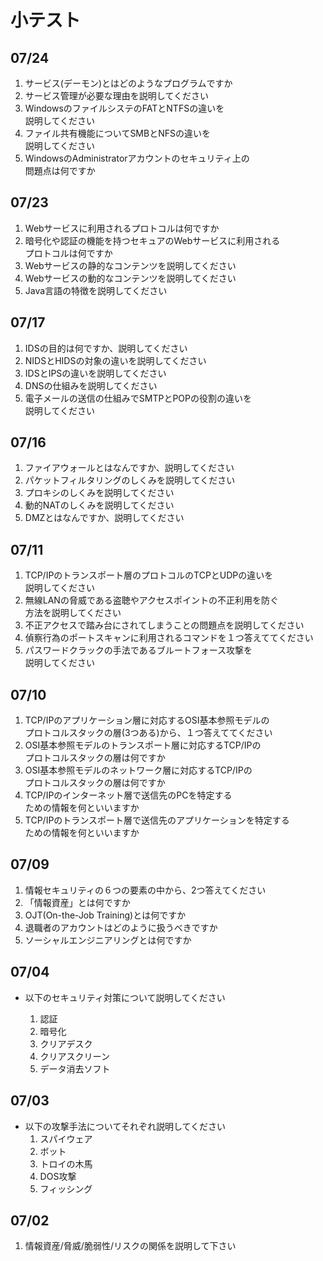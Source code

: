 # 小テスト


## 07/24
1. サービス(デーモン)とはどのようなプログラムですか
1. サービス管理が必要な理由を説明してください
1. WindowsのファイルシステのFATとNTFSの違いを  
説明してください
1. ファイル共有機能についてSMBとNFSの違いを  
説明してください
1. WindowsのAdministratorアカウントのセキュリティ上の  
問題点は何ですか

## 07/23
1. Webサービスに利用されるプロトコルは何ですか
1. 暗号化や認証の機能を持つセキュアのWebサービスに利用される  
プロトコルは何ですか
1. Webサービスの静的なコンテンツを説明してください
1. Webサービスの動的なコンテンツを説明してください
1. Java言語の特徴を説明してください

## 07/17
1. IDSの目的は何ですか、説明してください
1. NIDSとHIDSの対象の違いを説明してください
1. IDSとIPSの違いを説明してください
1. DNSの仕組みを説明してください
1. 電子メールの送信の仕組みでSMTPとPOPの役割の違いを  
説明してください

## 07/16
1. ファイアウォールとはなんですか、説明してください
1. パケットフィルタリングのしくみを説明してください
1. プロキシのしくみを説明してください
1. 動的NATのしくみを説明してください
1. DMZとはなんですか、説明してください

## 07/11
1. TCP/IPのトランスポート層のプロトコルのTCPとUDPの違いを  
説明してください
1. 無線LANの脅威である盗聴やアクセスポイントの不正利用を防ぐ  
方法を説明してください
1. 不正アクセスで踏み台にされてしまうことの問題点を説明してください
1. 偵察行為のポートスキャンに利用されるコマンドを１つ答えててください
1. パスワードクラックの手法であるブルートフォース攻撃を  
説明してください

## 07/10

1. TCP/IPのアプリケーション層に対応するOSI基本参照モデルの  
プロトコルスタックの層(3つある)から、１つ答えててください
1. OSI基本参照モデルのトランスポート層に対応するTCP/IPの  
プロトコルスタックの層は何ですか
1. OSI基本参照モデルのネットワーク層に対応するTCP/IPの  
プロトコルスタックの層は何ですか
1. TCP/IPのインターネット層で送信先のPCを特定する  
ための情報を何といいますか
1. TCP/IPのトランスポート層で送信先のアプリケーションを特定する  
ための情報を何といいますか

## 07/09

1. 情報セキュリティの６つの要素の中から、2つ答えてください
1. 「情報資産」とは何ですか
1. OJT(On-the-Job Training)とは何ですか
1. 退職者のアカウントはどのように扱うべきですか
1. ソーシャルエンジニアリングとは何ですか


## 07/04

- 以下のセキュリティ対策について説明してください

	1. 認証
	1. 暗号化
	1. クリアデスク
	1. クリアスクリーン
	1. データ消去ソフト

## 07/03

- 以下の攻撃手法についてそれぞれ説明してください
	1. スパイウェア
	1. ボット
	1. トロイの木馬
	1. DOS攻撃
	1. フィッシング

## 07/02

1. 情報資産/脅威/脆弱性/リスクの関係を説明して下さい